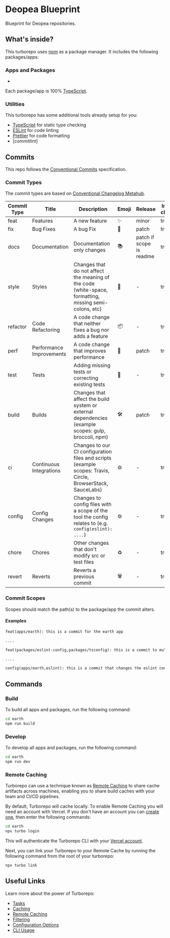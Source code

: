 # Deopea Blueprint

Blueprint for Deopea repositories.

## What's inside?

This turborepo uses [npm](https://www.npmjs.com/) as a package manager. It includes the following packages/apps:

### Apps and Packages

- 

Each package/app is 100% [TypeScript](https://www.typescriptlang.org/).

### Utilities

This turborepo has some additional tools already setup for you:

- [TypeScript](https://www.typescriptlang.org/) for static type checking
- [ESLint](https://eslint.org/) for code linting
- [Prettier](https://prettier.io) for code formatting
- [commitlint]

## Commits

This repo follows the [Conventional Commits](https://www.conventionalcommits.org/en/v1.0.0/) specification.

### Commit Types

The commit types are based on [Conventional Changelog Metahub](https://github.com/pvdlg/conventional-changelog-metahub).

| Commit Type | Title                    | Description                                                                                                 | Emoji | Release                  | Include in changelog |
|-------------|--------------------------|-------------------------------------------------------------------------------------------------------------|-------|--------------------------|----------------------|
| feat        | Features                 | A new feature                                                                                               | ✨     | minor                    | true                 |
| fix         | Bug Fixes                | A bug Fix                                                                                                   | 🐛     | patch                    | true                 |
| docs        | Documentation            | Documentation only changes                                                                                  | 📚     | patch if scope is readme | true                 |
| style       | Styles                   | Changes that do not affect the meaning of the code (white-space, formatting, missing semi-colons, etc)      | 💎     | -                        | true                 |
| refactor    | Code Refactoring         | A code change that neither fixes a bug nor adds a feature                                                   | 📦     | -                        | true                 |
| perf        | Performance Improvements | A code change that improves performance                                                                     | 🚀     | patch                    | true                 |
| test        | Tests                    | Adding missing tests or correcting existing tests                                                           | 🚨     | -                        | true                 |
| build       | Builds                   | Changes that affect the build system or external dependencies (example scopes: gulp, broccoli, npm)         | 🛠     | patch                    | true                 |
| ci          | Continuous Integrations  | Changes to our CI configuration files and scripts (example scopes: Travis, Circle, BrowserStack, SauceLabs) | ⚙️     | -                        | true                 |
| config      | Config Changes           | Changes to config files with a scope of the tool the config relates to (e.g. `config(eslint): ....`)        | ⚙️     | -                        | true                 |
| chore       | Chores                   | Other changes that don't modify src or test files                                                           | ♻️     | -                        | true                 |
| revert      | Reverts                  | Reverts a previous commit                                                                                   | 🗑     | -                        | true                 |

### Commit Scopes

Scopes should match the path(s) to the package/app the commit alters.

#### Examples

```markdown
feat(apps/earth): this is a commit for the earth app

....

feat(packages/eslint-config,packages/tsconfig): this is a commit to multiple packages (multi-scoped commits should be avoided when possible)

....

config(apps/earth,eslint): this is a commit that changes the eslint config for the earth app
```

## Commands

### Build

To build all apps and packages, run the following command:

```sh
cd earth
npm run build
```

### Develop

To develop all apps and packages, run the following command:

```sh
cd earth
npm run dev
```

### Remote Caching

Turborepo can use a technique known as [Remote Caching](https://turbo.build/repo/docs/core-concepts/remote-caching) to share cache artifacts across machines, enabling you to share build caches with your team and CI/CD pipelines.

By default, Turborepo will cache locally. To enable Remote Caching you will need an account with Vercel. If you don't have an account you can [create one](https://vercel.com/signup), then enter the following commands:

```sh
cd earth
npx turbo login
```

This will authenticate the Turborepo CLI with your [Vercel account](https://vercel.com/docs/concepts/personal-accounts/overview).

Next, you can link your Turborepo to your Remote Cache by running the following command from the root of your turborepo:

```sh
npx turbo link
```

## Useful Links

Learn more about the power of Turborepo:

- [Tasks](https://turbo.build/repo/docs/core-concepts/monorepos/running-tasks)
- [Caching](https://turbo.build/repo/docs/core-concepts/caching)
- [Remote Caching](https://turbo.build/repo/docs/core-concepts/remote-caching)
- [Filtering](https://turbo.build/repo/docs/core-concepts/monorepos/filtering)
- [Configuration Options](https://turbo.build/repo/docs/reference/configuration)
- [CLI Usage](https://turbo.build/repo/docs/reference/command-line-reference)
